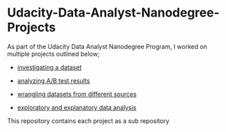# Udacity-Data-Analyst-Nanodegree-Projects

As part of the Udacity Data Analyst Nanodegree Program, I worked on multiple projects outlined below;

- [investigating a dataset](https://github.com/0ladayo/Udacity-Data-Analyst-Nanodegree-Projects/tree/master/Udacity%20Data%20Analyst%20Nanodegree%20Projects/investigate%20a%20dataset)

- [analyzing A/B test results](https://github.com/0ladayo/Udacity-Data-Analyst-Nanodegree-Projects/tree/master/Udacity%20Data%20Analyst%20Nanodegree%20Projects/analyze%20AB%20test%20results)

- [wrangling datasets from different sources](https://github.com/0ladayo/Udacity-Data-Analyst-Nanodegree-Projects/tree/master/Udacity%20Data%20Analyst%20Nanodegree%20Projects/data%20wrangling)

- [exploratory and explanatory data analysis](https://github.com/0ladayo/Udacity-Data-Analyst-Nanodegree-Projects/tree/master/Udacity%20Data%20Analyst%20Nanodegree%20Projects/communicate%20findings)

This repository contains each project as a sub repository 
